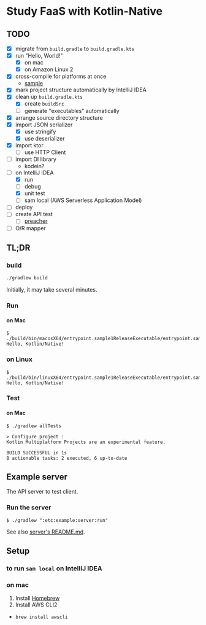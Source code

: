 # Study FaaS with Kotlin-Native

## TODO
- [x] migrate from `build.gradle` to `build.gradle.kts`
- [x] run "Hello, World!"
  - [x] on mac
  - [x] on Amazon Linux 2
- [x] cross-compile for platforms at once
  - [sample][example to build at once]
- [x] mark project structure automatically by IntelliJ IDEA
- [x] clean up `build.gradle.kts`
  - [x] create `buildSrc`
  - [ ] generate "executables" automatically
- [x] arrange source directory structure
- [x] import JSON serializer
  - [x] use stringify
  - [x] use deserializer
- [x] import ktor
  - [ ] use HTTP Client
- [ ] import DI library
  - kodein?
- [ ] on IntelliJ IDEA
  - [x] run
  - [ ] debug
  - [x] unit test
  - [ ] sam local (AWS Serverless Application Model)
- [ ] deploy
- [ ] create API test
  - [ ] [preacher][preacher]
- [ ] O/R mapper

[example to build at once]: https://github.com/JetBrains/kotlin/blob/1.3.20/libraries/tools/kotlin-gradle-plugin-integration-tests/src/test/resources/testProject/new-mpp-native-binaries/kotlin-dsl/build.gradle.kts
[preacher]: https://github.com/ymoch/preacher

## TL;DR
### build
```sh
./gradlew build
```

Initially, it may take several minutes.

### Run
#### on Mac
```console
$ ./build/bin/macosX64/entrypoint.sample1ReleaseExecutable/entrypoint.sample1.kexe
Hello, Kotlin/Native!
```

### on Linux
```console
$ ./build/bin/linuxX64/entrypoint.sample1ReleaseExecutable/entrypoint.sample1.kexe
Hello, Kotlin/Native!
```

### Test
#### on Mac
```console
$ ./gradlew allTests

> Configure project :
Kotlin Multiplatform Projects are an experimental feature.

BUILD SUCCESSFUL in 1s
8 actionable tasks: 2 executed, 6 up-to-date
```

## Example server
The API server to test client.

### Run the server
```console
$ ./gradlew ":etc:example:server:run"
```

See also [server's README.md](etc/example/server/README.md).

## Setup
### to run `sam local` on IntelliJ IDEA
### on mac
1. Install [Homebrew][Homebrew]
2. Install AWS CLI2
  * `brew install awscli`



[Homebrew]: https://brew.sh/
[Installing the AWS Toolkit for JetBrains]: https://docs.aws.amazon.com/toolkit-for-jetbrains/latest/userguide/setup-toolkit.html

